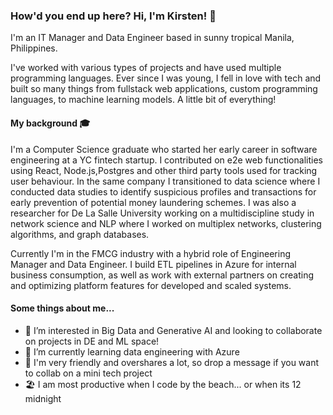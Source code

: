 ### How'd you end up here? Hi, I'm Kirsten! 👋
I'm an IT Manager and Data Engineer based in sunny tropical Manila, Philippines.

I've worked with various types of projects and have used multiple programming languages. Ever since I was young, I fell in love with tech and built so many things from fullstack web applications, custom programming languages, to machine learning models. A little bit of everything! 

#### My background 🎓
I'm a Computer Science graduate who started her early career in software engineering at a YC fintech startup. I contributed on e2e web functionalities using React, Node.js,Postgres and other third party tools used for tracking user behaviour. In the same company I transitioned to data science where I conducted data studies to identify suspicious profiles and transactions for early prevention of potential money laundering schemes. I was also a researcher for De La Salle University working on a multidiscipline study in network science and NLP where I worked on multiplex networks, clustering algorithms, and graph databases.

Currently I'm in the FMCG industry with a hybrid role of Engineering Manager and Data Engineer. I build ETL pipelines in Azure for internal business consumption, as well as work with external partners on creating and optimizing platform features for developed and scaled systems.

#### Some things about me...
- 👀 I’m interested in Big Data and Generative AI and looking to collaborate on projects in DE and ML space!
- 🌱 I’m currently learning data engineering with Azure
- 💞️ I'm very friendly and overshares a lot, so drop a message if you want to collab on a mini tech project
- 🏖️ I am most productive when I code by the beach... or when its 12 midnight 

<!--
**Skentir/Skentir** is a ✨ _special_ ✨ repository because its `README.md` (this file) appears on your GitHub profile.

Here are some ideas to get you started:

- 🔭 I’m currently working on ...
- 🌱 I’m currently learning ...
- 👯 I’m looking to collaborate on ...
- 🤔 I’m looking for help with ...
- 💬 Ask me about ...
- 📫 How to reach me: ...
- 😄 Pronouns: ...
- ⚡ Fun fact: ...
-->
